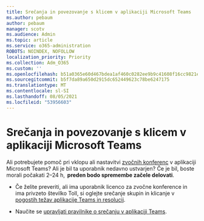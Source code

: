 ```yaml
---
title: Srečanja in povezovanje s klicem v aplikaciji Microsoft Teams
ms.author: pebaum
author: pebaum
manager: scotv
ms.audience: Admin
ms.topic: article
ms.service: o365-administration
ROBOTS: NOINDEX, NOFOLLOW
localization_priority: Priority
ms.collection: Adm_O365
ms.custom: ''
ms.openlocfilehash: b51a0365e60d467bdea1af460c0282ee9b9c41608f16cc9821e90f5372c3d928
ms.sourcegitcommit: b5f7da89a650d2915dc652449623c78be6247175
ms.translationtype: MT
ms.contentlocale: sl-SI
ms.lasthandoff: 08/05/2021
ms.locfileid: "53956603"
---
```

# <a name="microsoft-teams-meetings-and-dial-in"></a>Srečanja in povezovanje s klicem v aplikaciji Microsoft Teams

Ali potrebujete pomoč pri vklopu ali nastavitvi [zvočnih konferenc](https://docs.microsoft.com/microsoftteams/audio-conferencing-in-office-365) v aplikaciji Microsoft Teams? Ali je bil ta uporabnik nedavno ustvarjen? Če je bil, boste morali počakati 2–24 h,  **preden bodo spremembe začele delovati**.

- Če želite preveriti, ali ima uporabnik licenco za zvočne konference in ima privzeto številko Toll, si oglejte srečanje skupin in klicanje v [ pogostih težav aplikacije Teams in resolucij](https://docs.microsoft.com/microsoftteams/known-issues).

- Naučite se [upravljati pravilnike o srečanju v aplikaciji Teams](https://docs.microsoft.com/microsoftteams/meeting-policies-in-teams). 

